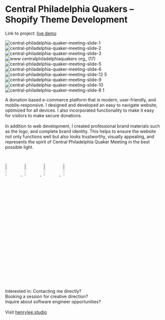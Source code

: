 # Central Philadelphia Quakers – Shopify Theme Development

Link to project: <a target="_blank" href="https://www.centralphiladelphiaquakers.org/">live demo</a>

![central-philadelphia-quaker-meeting-slide-1](https://github.com/henryleestudio/quaker-shopify-theme/assets/101936420/c0f88ec5-4c4f-4f87-bd04-7cae8b526037)
![central-philadelphia-quaker-meeting-slide-2](https://github.com/henryleestudio/quaker-shopify-theme/assets/101936420/0ee9f2a4-471f-4d89-a47c-8e8f4398ef62)
![central-philadelphia-quaker-meeting-slide-3](https://github.com/henryleestudio/quaker-shopify-theme/assets/101936420/1b4a2fa8-d23f-4d67-87c3-c36ae86edec7)
![www centralphiladelphiaquakers org_ (17)](https://github.com/henryleestudio/quaker-shopify-theme/assets/101936420/91e394d3-9900-4cc8-a571-8273b668b965)
![central-philadelphia-quaker-meeting-slide-5](https://github.com/henryleestudio/quaker-shopify-theme/assets/101936420/78b12db9-fbe4-41ed-92f8-063a26ed8d1c)
![central-philadelphia-quaker-meeting-slide-6](https://github.com/henryleestudio/quaker-shopify-theme/assets/101936420/5af185a0-2f9c-40ea-8672-2ee313a1198e)
![central-philadelphia-quaker-meeting-slide-12 5](https://github.com/henryleestudio/quaker-shopify-theme/assets/101936420/efe0d04f-eaec-4dbc-b1f5-2dce1acf0b23)
![central-philadelphia-quaker-meeting-slide-9](https://github.com/henryleestudio/quaker-shopify-theme/assets/101936420/e836add5-ab33-4436-884f-214226a4e1b7)
![central-philadelphia-quaker-meeting-slide-10](https://github.com/henryleestudio/quaker-shopify-theme/assets/101936420/c6768366-bfc0-4699-adb9-ae54b77ef723)
![central-philadelphia-quaker-meeting-slide-8 1](https://github.com/henryleestudio/quaker-shopify-theme/assets/101936420/a594d44b-370b-46b1-a618-1a3f541a4472)

<!-- ## Design -->
A donation based e-commerce platform that is modern, user-friendly, and mobile-responsive. I designed and developed an easy to navigate website, optimized for all devices. I also incorporated functionality to make it easy for visitors to make secure donations.
<br><br>
In addition to web development, I created professional brand materials such as the logo, and complete brand identity. This helps to ensure the website not only functions well but also looks trustworthy, visually appealing, and represents the spirit of Central Philadelphia Quaker Meeting in the best possible light.

<br>
<p align="left">
  <a href="https://henrylee.studio/" target="_blank">
    <img src="https://user-images.githubusercontent.com/101936420/172000054-7df36c23-7223-488f-8ecd-9f6bb4a79ff4.png" width="10%"/>
  </a>
&nbsp
  <a href="https://www.linkedin.com/in/henry-lee-studio/" target="_blank">
    <img src="https://user-images.githubusercontent.com/101936420/172000064-68bffe39-7735-44bf-8b9e-5228913c5eed.png" width="10%"/>
  </a>
&nbsp
  <a href="https://twitter.com/henryleestudio" target="_blank">
    <img src="https://user-images.githubusercontent.com/101936420/172000066-76823694-4946-4c18-9b6c-866c9428a49c.png" width="10%"/>
  </a>
&nbsp
   <a href="https://henrylee.studio/images/resume/henry-lee-resume-shopify-design-development.pdf" target="_blank">
      <img src="https://user-images.githubusercontent.com/101936420/172000081-20e4d8e7-7785-4e19-94a9-4be5cf40506c.png" width="10%"/>
  </a>
  </p>

<section margin-left:50px;>
Interested in:
Contacting me directly? <br>
Booking a session for creative direction? <br>
Inquire about software engineer opportunities? <br>
<br>
Visit <a href = "https://henrylee.studio/">henrylee.studio</a>
</section>

